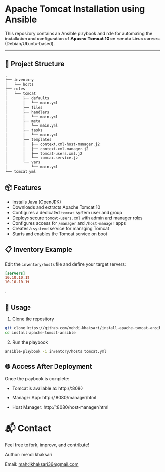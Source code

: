 #  Apache Tomcat Installation using Ansible

This repository contains an Ansible playbook and role for automating the installation and configuration of **Apache Tomcat 10** on remote Linux servers (Debian/Ubuntu-based).

---

## 📁 Project Structure
```txt
.
├── inventory
│   └── hosts
├── roles
│   └── tomcat
│       ├── defaults
│       │   └── main.yml
│       ├── files
│       ├── handlers
│       │   └── main.yml
│       ├── meta
│       │   └── main.yml
│       ├── tasks
│       │   └── main.yml
│       ├── templates
│       │   ├── context.xml-host-manager.j2
│       │   ├── context.xml-manager.j2
│       │   ├── tomcat-users.xml.j2
│       │   └── tomcat.service.j2
│       └── vars
│           └── main.yml
└── tomcat.yml
```


## 📦 Features

- Installs Java (OpenJDK)  
- Downloads and extracts Apache Tomcat 10  
- Configures a dedicated `tomcat` system user and group  
- Deploys secure `tomcat-users.xml` with admin and manager roles  
- Configures access for `/manager` and `/host-manager` apps  
- Creates a `systemd` service for managing Tomcat  
- Starts and enables the Tomcat service on boot

## 📋 Inventory Example

Edit the `inventory/hosts` file and define your target servers:

```ini
[servers]
10.10.10.18
10.10.10.19
```

.

## 🚀 Usage
1. Clone the repository
```bash
git clone https://github.com/mehdi-khaksari/install-apache-tomcat-ansible.git
cd install-apache-tomcat-ansible
```
2. Run the playbook
```bash
ansible-playbook -i inventory/hosts tomcat.yml
```

## 🌐 Access After Deployment
Once the playbook is complete:

- Tomcat is available at: http://<your-server-ip>:8080

- Manager App: http://<your-server-ip>:8080/manager/html

- Host Manager: http://<your-server-ip>:8080/host-manager/html


# 📬 Contact
Feel free to fork, improve, and contribute!

Author: mehdi khaksari 

Email: mahdikhaksari36@gmail.com
